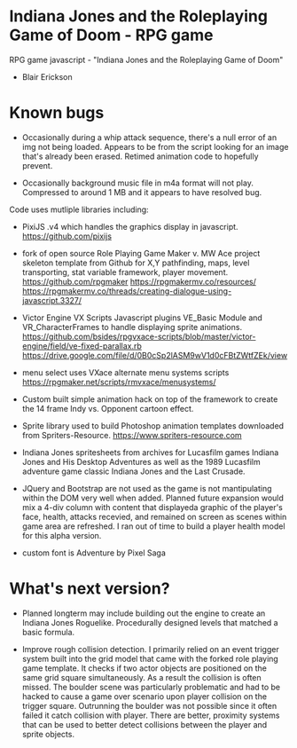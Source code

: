 # Indiana Jones and the Roleplaying Game of Doom -  RPG game
RPG game javascript - "Indiana Jones and the Roleplaying Game of Doom" 
-  Blair Erickson

# Known bugs
- Occasionally during a whip attack sequence, there's a null error of an img not being loaded. Appears to be from the script looking for an image that's already been erased. Retimed animation code to hopefully prevent.

- Occasionally background music file in m4a format will not play. Compressed to around 1 MB and it appears to have resolved bug.

Code uses mutliple libraries including: 

- PixiJS .v4 which handles the graphics display in javascript.
https://github.com/pixijs
- fork of open source Role Playing Game Maker v. MW Ace project skeleton template from Github for X,Y pathfinding, maps, level transporting, stat variable framework, player movement. 
https://github.com/rpgmaker
https://rpgmakermv.co/resources/
https://rpgmakermv.co/threads/creating-dialogue-using-javascript.3327/

- Victor Engine VX Scripts Javascript plugins  VE_Basic Module and VR_CharacterFrames to handle displaying sprite animations.
https://github.com/bsides/rpgvxace-scripts/blob/master/victor-engine/field/ve-fixed-parallax.rb
https://drive.google.com/file/d/0B0cSp2lASM9wV1d0cFBtZWtfZEk/view

- menu select uses VXace alternate menu systems scripts
https://rpgmaker.net/scripts/rmvxace/menusystems/

- Custom built simple animation hack on top of the framework to create the 14 frame Indy vs. Opponent cartoon effect.

- Sprite library used to build Photoshop animation templates downloaded from Spriters-Resource.
https://www.spriters-resource.com

- Indiana Jones spritesheets from archives for Lucasfilm games Indiana Jones and His Desktop Adventures as well as the 1989 Lucasfilm adventure game classic Indiana Jones and the Last Crusade.
 
- JQuery and Bootstrap are not used as the game is not mantipulating within the DOM very well when added. Planned future expansion would mix a 4-div column with content that displayeda graphic of the player's face, health, attacks recevied, and remained on screen as scenes within game area are refreshed. I ran out of time to build a player health model for this alpha version.

- custom font is Adventure by Pixel Saga

# What's next version?

- Planned longterm may include building out the engine to create an Indiana Jones Roguelike. Procedurally designed levels that matched a basic formula.

- Improve rough collision detection. I primarily relied on an event trigger system built into the grid model that came with the forked role playing game template. It checks if two actor objects are positioned on the same grid square simultaneously. As a result the collision is often missed. The boulder scene was particularly problematic and had to be hacked to cause a game over scenario upon player collision on the trigger square. Outrunning the boulder was not possible since it often failed it catch collision with player. There are better, proximity systems that can be used to better detect collisions between the player and sprite objects.



